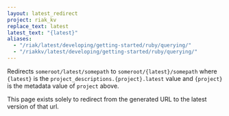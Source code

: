 ```yaml
---
layout: latest_redirect
project: riak_kv
replace_text: latest
latest_text: "{latest}"
aliases:
  - "/riak/latest/developing/getting-started/ruby/querying/"
  - "/riakkv/latest/developing/getting-started/ruby/querying/"
---
```


Redirects `someroot/latest/somepath` to `someroot/{latest}/somepath` 
where `{latest}` is the `project_descriptions.{project}.latest` value
and `{project}` is the metadata value of `project` above.

This page exists solely to redirect from the generated URL to the latest version of
that url.


